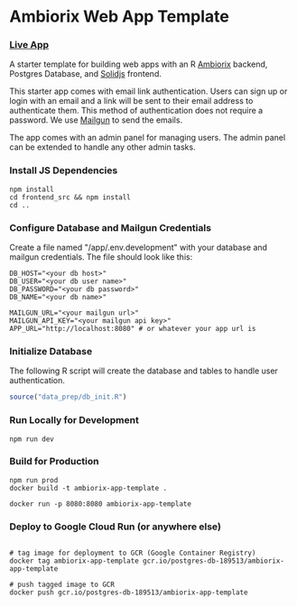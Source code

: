 # Ambiorix Web App Template

### [Live App](https://ambiorix-app-template-kzedhk4g2a-ue.a.run.app)

A starter template for building web apps with an R [Ambiorix](https://ambiorix.dev/docs/ambiorix) backend, 
Postgres Database, and [Solidjs](https://www.solidjs.com/) frontend.

This starter app comes with email link authentication.  Users can sign up or login with an email
and a link will be sent to their email address to authenticate them.  This method of authentication
does not require a password.  We use [Mailgun](https://www.mailgun.com/) to send the emails.

The app comes with an admin panel for managing users.  The admin panel can be extended to handle any
other admin tasks.

### Install JS Dependencies

```terminal
npm install
cd frontend_src && npm install
cd ..
```

### Configure Database and Mailgun Credentials

Create a file named "/app/.env.development" with your database and mailgun credentials.  The file
should look like this:

```.env.development
DB_HOST="<your db host>"
DB_USER="<your db user name>"
DB_PASSWORD="<your db password>"
DB_NAME="<your db name>"

MAILGUN_URL="<your mailgun url>"
MAILGUN_API_KEY="<your mailgun api key>"
APP_URL="http://localhost:8080" # or whatever your app url is
```

### Initialize Database

The following R script will create the database and tables to handle user authentication.

```R
source("data_prep/db_init.R")
```

### Run Locally for Development

```terminal
npm run dev
```

### Build for Production

```terminal
npm run prod
docker build -t ambiorix-app-template .

docker run -p 8080:8080 ambiorix-app-template
```

### Deploy to Google Cloud Run (or anywhere else)

```terminal

# tag image for deployment to GCR (Google Container Registry)
docker tag ambiorix-app-template gcr.io/postgres-db-189513/ambiorix-app-template

# push tagged image to GCR
docker push gcr.io/postgres-db-189513/ambiorix-app-template
```

